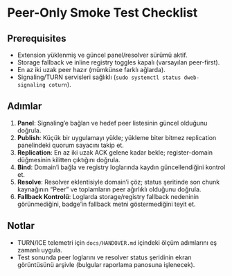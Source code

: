 # Peer-Only Smoke Test Checklist

## Prerequisites
- Extension yüklenmiş ve güncel panel/resolver sürümü aktif.
- Storage fallback ve inline registry toggles kapalı (varsayılan peer-first).
- En az iki uzak peer hazır (mümkünse farklı ağlarda).
- Signaling/TURN servisleri sağlıklı (`sudo systemctl status dweb-signaling coturn`).

## Adımlar
1. **Panel**: Signaling’e bağlan ve hedef peer listesinin güncel olduğunu doğrula.
2. **Publish**: Küçük bir uygulamayı yükle; yükleme biter bitmez replication panelindeki quorum sayacını takip et.
3. **Replication**: En az iki uzak ACK gelene kadar bekle; register-domain düğmesinin kilitten çıktığını doğrula.
4. **Bind**: Domain’i bağla ve registry loglarında kaydın güncellendiğini kontrol et.
5. **Resolve**: Resolver eklentisiyle domain’i çöz; status şeritinde son chunk kaynağının “Peer” ve toplamların peer ağırlıklı olduğunu doğrula.
6. **Fallback Kontrolü**: Loglarda storage/registry fallback nedeninin görünmediğini, badge’in fallback metni göstermediğini teyit et.

## Notlar
- TURN/ICE telemetri için `docs/HANDOVER.md` içindeki ölçüm adımlarını eş zamanlı uygula.
- Test sonunda peer loglarını ve resolver status şeridinin ekran görüntüsünü arşivle (bulgular raporlama panosuna işlenecek).

